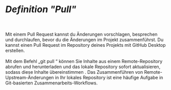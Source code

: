 # <b><i>Definition "Pull"</i></b>
<br></br>
Mit einem Pull Request kannst du Änderungen vorschlagen, besprechen und durchlaufen, bevor du die Änderungen im Projekt zusammenführst. Du kannst einen Pull Request im Repository deines Projekts mit GitHub Desktop erstellen.
<br></br>
Mit dem Befehl „git pull “ können Sie Inhalte aus einem Remote-Repository abrufen und herunterladen und das lokale Repository sofort aktualisieren, sodass diese Inhalte übereinstimmen . Das Zusammenführen von Remote-Upstream-Änderungen in Ihr lokales Repository ist eine häufige Aufgabe in Git-basierten Zusammenarbeits-Workflows.